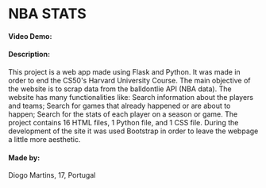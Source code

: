 # NBA STATS
#### Video Demo:  <URL HERE>
#### Description:

This project is a web app made using Flask and Python. It was made in order to end the CS50's Harvard University Course.
The main objective of the website is to scrap data from the balldontlie API (NBA data).
The website has many functionalities like:
  Search information about the players and teams;
  Search for games that already happened or are about to happen;
  Search for the stats of each player on a season or game.
The project contains 16 HTML files, 1 Python file, and 1 CSS file.
During the development of the site it was used Bootstrap in order to leave the webpage a little more aesthetic.

#### Made by:
  
  Diogo Martins, 17, Portugal
